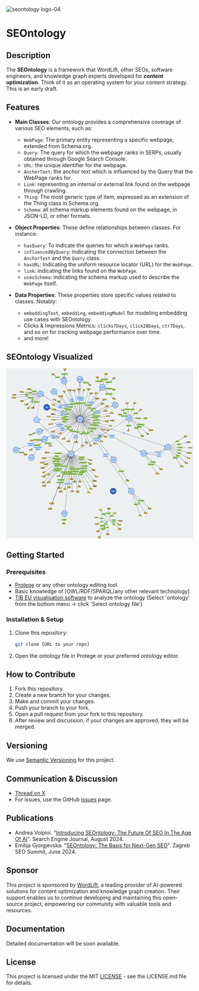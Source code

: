 ![seontology logo-04](.assets/seontology_logo.png)


# SEOntology

## Description

The **SEOntology** is a framework that WordLift, other SEOs, software engineers, and knowledge graph experts developed for **content optimization**. Think of it as an operating system for your content strategy. This is an early draft.

## Features

- **Main Classes**: Our ontology provides a comprehensive coverage of various SEO elements, such as:
  - `WebPage`: The primary entity representing a specific webpage, extended from Schema.org.
  - `Query`: The query for which the webpage ranks in SERPs, usually obtained through Google Search Console.
  - `URL`: the unique identifier for the webpage.
  - `AnchorText`: the anchor text which is influenced by the Query that the WebPage ranks for.
  - `Link`: representing an internal or external link found on the webpage through crawling.
  - `Thing`: The most generic type of item, expressed as an extension of the Thing class in Schema.org.
  - `Schema`: all schema markup elements found on the webpage, in JSON-LD, or other formats.


- **Object Properties**: These define relationships between classes. For instance:
  - `hasQuery`: To indicate the queries for which a `WebPage` ranks.
  - `influencedByQuery`: Indicating the connection between the `AnchorText` and the `Query` class.
  - `hasURL`: Indicating the uniform resource locator (URL) for the `WebPage`.
  - `link`: indicating the links found on the `WebPage`.
  - `usesSchema`: indicating the schema markup used to describe the `WebPage` itself. 

- **Data Properties**: These properties store specific values related to classes. Notably:
  - `embeddingText`, `embedding`, `embeddingModel` for modeling embedding use cases with SEOntology.
  - Clicks & Impressions Metrics: `clicks7Days`, `click28Days`, `ctr7Days`, and so on for tracking webpage performance over time.
  - and more!
 
## SEOntology Visualized
![seontology logo-04](.assets/seontology_may_version.png)

## Getting Started

### Prerequisites

- [Protege](https://protege.stanford.edu/) or any other ontology editing tool
- Basic knowledge of [OWL/RDF/SPARQL/any other relevant technology]
- [TIB EU visualisation software](https://service.tib.eu/webvowl/) to analyze the ontology (Select 'ontology' from the bottom menu -> click 'Select ontology file')
  
### Installation & Setup

1. Clone this repository:
   ```bash
   git clone [URL to your repo]
   ```
2. Open the ontology file in Protege or your preferred ontology editor.

## How to Contribute

1. Fork this repository.
2. Create a new branch for your changes.
3. Make and commit your changes.
4. Push your branch to your fork.
5. Open a pull request from your fork to this repository.
6. After review and discussion, if your changes are approved, they will be merged.

## Versioning

We use [Semantic Versioning](http://semver.org/) for this project.

## Communication & Discussion

- [Thread on X](https://x.com/cyberandy/status/1715853285838430358?s=20)
- For issues, use the GitHub [issues](link_to_issues_page) page.

## Publications

* Andrea Volpini. "[Introducing SEOntology: The Future Of SEO In The Age Of AI](https://www.searchenginejournal.com/introducing-seontology-the-future-of-seo-in-the-age-of-ai/524773/)". Search Engine Journal, August 2024.
* Emilija Gjorgjevska. "[SEOntology: The Basis for Next-Gen SEO](https://www.youtube.com/watch?v=gM6egAImB1o)". Zagreb SEO Summit, June 2024.

## Sponsor

This project is sponsored by [WordLift](https://www.wordlift.io/), a leading provider of AI-powered solutions for content optimization and knowledge graph creation. Their support enables us to continue developing and maintaining this open-source project, empowering our community with valuable tools and resources.

## Documentation

Detailed documentation will be soon available.

## License
This project is licensed under the MIT [LICENSE](LICENSE.md) - see the LICENSE.md file for details.
